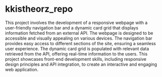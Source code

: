# kkistheorz_repo
This project involves the development of a responsive webpage with a user-friendly navigation bar and a dynamic card grid that displays information fetched from an external API. The webpage is designed to be accessible and visually appealing on various devices. The navigation bar provides easy access to different sections of the site, ensuring a seamless user experience. The dynamic card grid is populated with relevant data retrieved from the API, offering real-time information to the users. This project showcases front-end development skills, including responsive design principles and API integration, to create an interactive and engaging web application.
